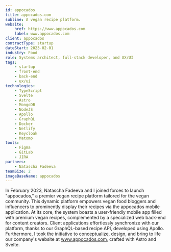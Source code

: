 ```yaml
---
id: appocados
title: appocados.com
subline: A vegan recipe platform.
website:
    href: https://www.appocados.com
    label: www.appocados.com
client: appocados
contractType: startup
dateStart: 2023-02-01
industry: Food
role: Systems architect, full-stack developer, and UX/UI
tags: 
    - startup
    - front-end
    - back-end
    - ux/ui
technologies: 
    - TypeScript
    - Svelte
    - Astro
    - MongoDB
    - NodeJS
    - Apollo
    - GraphQL
    - Docker
    - Netlify
    - Keycloak
    - Matomo
tools: 
    - Figma
    - GitLab
    - JIRA
partners: 
    - Natascha Fadeeva
teamSize: 2
imageBaseName: appocados
---
```


In February 2023, Natascha Fadeeva and I joined forces to launch "appocados," a premier vegan recipe platform tailored for the vegan community. This dynamic platform empowers vegan food bloggers and influencers to prominently display their recipes via the appocados mobile application. At its core, the system boasts a user-friendly mobile app filled with premium vegan recipes, complemented by a specialized web back-end for content creators. Client applications effortlessly synchronize with our platform, thanks to our GraphQL-based recipe API, developed using Apollo. Furthermore, I took the initiative to conceptualize, design, and bring to life our company's website at www.appocados.com, crafted with Astro and Svelte.